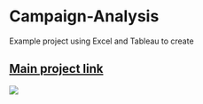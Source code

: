 # Campaign-Analysis
Example project using Excel and Tableau to create 

## [Main project link](https://github.com/DaneM2/Campaign-Analysis/blob/main/Final_Project_DaneTurnbull.pptx)

![](/main/images/Campaign%20Analysis.png)

